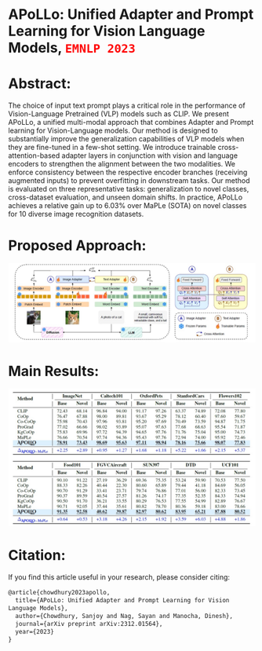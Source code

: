 # APoLLo: Unified Adapter and Prompt Learning for Vision Language Models, <code style="color: red">EMNLP 2023</code> 

# Abstract:
The choice of input text prompt plays a critical role in the performance of Vision-Language Pretrained (VLP) models such as CLIP. We present APoLLo, a unified multi-modal approach that combines Adapter and Prompt learning for Vision-Language models. Our method is designed to substantially improve the generalization capabilities of VLP models when they are fine-tuned in a few-shot setting. We introduce trainable cross-attention-based adapter layers in conjunction with vision and language encoders to strengthen the alignment between the two modalities. We enforce consistency between the respective encoder branches (receiving augmented inputs) to prevent overfitting in downstream tasks. Our method is evaluated on three representative tasks: generalization to novel classes, cross-dataset evaluation, and unseen domain shifts. In practice, APoLLo achieves a relative gain up to 6.03% over MaPLe (SOTA) on novel classes for 10 diverse image recognition datasets.

# Proposed Approach:
![alt text](https://github.com/schowdhury671/APoLLo/blob/main/figs/apollo-diagram.jpg)


# Main Results:
![alt text](https://github.com/schowdhury671/APoLLo/blob/main/figs/apollo-table.jpg)



# Citation:
If you find this article useful in your research, please consider citing:

```
@article{chowdhury2023apollo,
  title={APoLLo: Unified Adapter and Prompt Learning for Vision Language Models},
  author={Chowdhury, Sanjoy and Nag, Sayan and Manocha, Dinesh},
  journal={arXiv preprint arXiv:2312.01564},
  year={2023}
}
```



